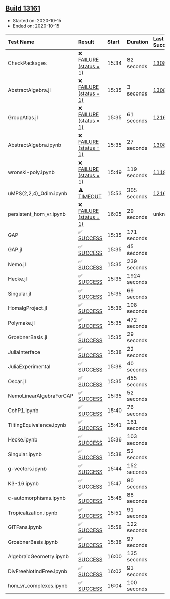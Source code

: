 ## [Build 13161](https://oscarci.mathematik.uni-kl.de/job/oscar/13161/)

* Started on: 2020-10-15
* Ended on: 2020-10-15

| Test Name    | Result | Start | Duration | Last Success | First Failure |
|:-------------|:-------|:------|:---------|:-------------|:--------------|
| CheckPackages | ❌ [FAILURE (status = 1)](https://oscarci.mathematik.uni-kl.de/job/oscar/13161/artifact/logs/build-13161/CheckPackages.log) | 15:34 | 82 seconds | [13085](https://oscarci.mathematik.uni-kl.de/job/oscar/13085/) | [13086](https://oscarci.mathematik.uni-kl.de/job/oscar/13086/) |
| AbstractAlgebra.jl | ❌ [FAILURE (status = 1)](https://oscarci.mathematik.uni-kl.de/job/oscar/13161/artifact/logs/build-13161/AbstractAlgebra.jl.log) | 15:35 | 3 seconds | [13085](https://oscarci.mathematik.uni-kl.de/job/oscar/13085/) | [13086](https://oscarci.mathematik.uni-kl.de/job/oscar/13086/) |
| GroupAtlas.jl | ❌ [FAILURE (status = 1)](https://oscarci.mathematik.uni-kl.de/job/oscar/13161/artifact/logs/build-13161/GroupAtlas.jl.log) | 15:35 | 61 seconds | [12167](https://oscarci.mathematik.uni-kl.de/job/oscar/12167/) | [12168](https://oscarci.mathematik.uni-kl.de/job/oscar/12168/) |
| AbstractAlgebra.ipynb | ❌ [FAILURE (status = 1)](https://oscarci.mathematik.uni-kl.de/job/oscar/13161/artifact/logs/build-13161/AbstractAlgebra.ipynb.log) | 15:35 | 27 seconds | [13085](https://oscarci.mathematik.uni-kl.de/job/oscar/13085/) | [13086](https://oscarci.mathematik.uni-kl.de/job/oscar/13086/) |
| wronski-poly.ipynb | ❌ [FAILURE (status = 1)](https://oscarci.mathematik.uni-kl.de/job/oscar/13161/artifact/logs/build-13161/wronski-poly.ipynb.log) | 15:49 | 119 seconds | [11192](https://oscarci.mathematik.uni-kl.de/job/oscar/11192/) | [11193](https://oscarci.mathematik.uni-kl.de/job/oscar/11193/) |
| uMPS(2,2,4)_0dim.ipynb | ⚠ [TIMEOUT](https://oscarci.mathematik.uni-kl.de/job/oscar/13161/artifact/logs/build-13161/uMPS-2-2-4-_0dim.ipynb.log) | 15:53 | 305 seconds | [12167](https://oscarci.mathematik.uni-kl.de/job/oscar/12167/) | [12168](https://oscarci.mathematik.uni-kl.de/job/oscar/12168/) |
| persistent_hom_vr.ipynb | ❌ [FAILURE (status = 1)](https://oscarci.mathematik.uni-kl.de/job/oscar/13161/artifact/logs/build-13161/persistent_hom_vr.ipynb.log) | 16:05 | 29 seconds | unknown | unknown |
| GAP | ✅ [SUCCESS](https://oscarci.mathematik.uni-kl.de/job/oscar/13161/artifact/logs/build-13161/GAP.log) | 15:35 | 171 seconds |  |  |
| GAP.jl | ✅ [SUCCESS](https://oscarci.mathematik.uni-kl.de/job/oscar/13161/artifact/logs/build-13161/GAP.jl.log) | 15:35 | 45 seconds |  |  |
| Nemo.jl | ✅ [SUCCESS](https://oscarci.mathematik.uni-kl.de/job/oscar/13161/artifact/logs/build-13161/Nemo.jl.log) | 15:35 | 239 seconds |  |  |
| Hecke.jl | ✅ [SUCCESS](https://oscarci.mathematik.uni-kl.de/job/oscar/13161/artifact/logs/build-13161/Hecke.jl.log) | 15:35 | 1924 seconds |  |  |
| Singular.jl | ✅ [SUCCESS](https://oscarci.mathematik.uni-kl.de/job/oscar/13161/artifact/logs/build-13161/Singular.jl.log) | 15:35 | 69 seconds |  |  |
| HomalgProject.jl | ✅ [SUCCESS](https://oscarci.mathematik.uni-kl.de/job/oscar/13161/artifact/logs/build-13161/HomalgProject.jl.log) | 15:36 | 108 seconds |  |  |
| Polymake.jl | ✅ [SUCCESS](https://oscarci.mathematik.uni-kl.de/job/oscar/13161/artifact/logs/build-13161/Polymake.jl.log) | 15:35 | 472 seconds |  |  |
| GroebnerBasis.jl | ✅ [SUCCESS](https://oscarci.mathematik.uni-kl.de/job/oscar/13161/artifact/logs/build-13161/GroebnerBasis.jl.log) | 15:35 | 29 seconds |  |  |
| JuliaInterface | ✅ [SUCCESS](https://oscarci.mathematik.uni-kl.de/job/oscar/13161/artifact/logs/build-13161/JuliaInterface.log) | 15:38 | 22 seconds |  |  |
| JuliaExperimental | ✅ [SUCCESS](https://oscarci.mathematik.uni-kl.de/job/oscar/13161/artifact/logs/build-13161/JuliaExperimental.log) | 15:38 | 40 seconds |  |  |
| Oscar.jl | ✅ [SUCCESS](https://oscarci.mathematik.uni-kl.de/job/oscar/13161/artifact/logs/build-13161/Oscar.jl.log) | 15:35 | 455 seconds |  |  |
| NemoLinearAlgebraForCAP | ✅ [SUCCESS](https://oscarci.mathematik.uni-kl.de/job/oscar/13161/artifact/logs/build-13161/NemoLinearAlgebraForCAP.log) | 15:35 | 52 seconds |  |  |
| CohP1.ipynb | ✅ [SUCCESS](https://oscarci.mathematik.uni-kl.de/job/oscar/13161/artifact/logs/build-13161/CohP1.ipynb.log) | 15:40 | 76 seconds |  |  |
| TiltingEquivalence.ipynb | ✅ [SUCCESS](https://oscarci.mathematik.uni-kl.de/job/oscar/13161/artifact/logs/build-13161/TiltingEquivalence.ipynb.log) | 15:41 | 161 seconds |  |  |
| Hecke.ipynb | ✅ [SUCCESS](https://oscarci.mathematik.uni-kl.de/job/oscar/13161/artifact/logs/build-13161/Hecke.ipynb.log) | 15:36 | 103 seconds |  |  |
| Singular.ipynb | ✅ [SUCCESS](https://oscarci.mathematik.uni-kl.de/job/oscar/13161/artifact/logs/build-13161/Singular.ipynb.log) | 15:38 | 52 seconds |  |  |
| g-vectors.ipynb | ✅ [SUCCESS](https://oscarci.mathematik.uni-kl.de/job/oscar/13161/artifact/logs/build-13161/g-vectors.ipynb.log) | 15:44 | 152 seconds |  |  |
| K3-16.ipynb | ✅ [SUCCESS](https://oscarci.mathematik.uni-kl.de/job/oscar/13161/artifact/logs/build-13161/K3-16.ipynb.log) | 15:47 | 80 seconds |  |  |
| c-automorphisms.ipynb | ✅ [SUCCESS](https://oscarci.mathematik.uni-kl.de/job/oscar/13161/artifact/logs/build-13161/c-automorphisms.ipynb.log) | 15:48 | 88 seconds |  |  |
| Tropicalization.ipynb | ✅ [SUCCESS](https://oscarci.mathematik.uni-kl.de/job/oscar/13161/artifact/logs/build-13161/Tropicalization.ipynb.log) | 15:51 | 91 seconds |  |  |
| GITFans.ipynb | ✅ [SUCCESS](https://oscarci.mathematik.uni-kl.de/job/oscar/13161/artifact/logs/build-13161/GITFans.ipynb.log) | 15:58 | 122 seconds |  |  |
| GroebnerBasis.ipynb | ✅ [SUCCESS](https://oscarci.mathematik.uni-kl.de/job/oscar/13161/artifact/logs/build-13161/GroebnerBasis.ipynb.log) | 15:38 | 97 seconds |  |  |
| AlgebraicGeometry.ipynb | ✅ [SUCCESS](https://oscarci.mathematik.uni-kl.de/job/oscar/13161/artifact/logs/build-13161/AlgebraicGeometry.ipynb.log) | 16:00 | 135 seconds |  |  |
| DivFreeNotIndFree.ipynb | ✅ [SUCCESS](https://oscarci.mathematik.uni-kl.de/job/oscar/13161/artifact/logs/build-13161/DivFreeNotIndFree.ipynb.log) | 16:02 | 93 seconds |  |  |
| hom_vr_complexes.ipynb | ✅ [SUCCESS](https://oscarci.mathematik.uni-kl.de/job/oscar/13161/artifact/logs/build-13161/hom_vr_complexes.ipynb.log) | 16:04 | 100 seconds |  |  |
